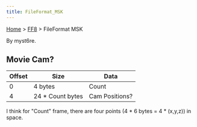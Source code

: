 ```yaml
---
title: FileFormat_MSK
---
```


[Home](../index.md) > [FF8](../FF8.md) > FileFormat MSK

By myst6re.

## Movie Cam?

| Offset | Size              | Data           |
|--------|-------------------|----------------|
| 0      | 4 bytes           | Count          |
| 4      | 24 \* Count bytes | Cam Positions? |

I think for "Count" frame, there are four points (4 \* 6 bytes = 4 \* (x,y,z)) in space.

